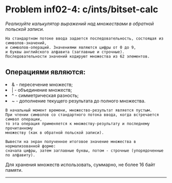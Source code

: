 **Problem inf02-4: c/ints/bitset-calc**
==========================================

_Реализуйте калькулятор выражений над множествами в обратной польской записи._

    На стандартном потоке ввода задается последовательность, состоящая из символов-значений, 
    и символов-операций. Значениями являются цифры от 0 до 9, 
    и буквы английского алфавита (заглавные и строчные). 
    Последовательности значений кодируют множества из 62 элементов.

Операциями являются:
--------------------------

   <li> & - пересечение множеств;
   <li> | - объединение множеств;
   <li> ^ - симметрическая разность;
   <li> ~ - дополнение текущего результата до полного множества.

    В начальный момент времени, множество-результат является пустым. 
    При чтении символов со стандартного потока ввода, когда встречается символ операции, 
    то эта операция применяется к множеству-результату и последнему прочитанному 
    множеству (как в обратной польской записи).

    Вывести на экран полученное итоговое значение множества в нормализованной форме: 
    сначала цифры, затем заглавные буквы, потом - строчные (упорядоченные по алфавиту).

Для хранения множеств использовать, суммарно, не более 16 байт памяти.

***

